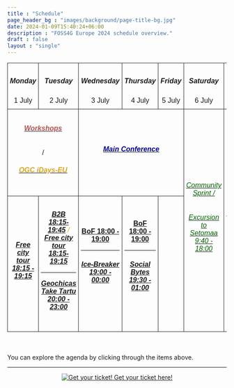 ```yaml
---
title : "Schedule"
page_header_bg : "images/background/page-title-bg.jpg"
date: 2024-01-09T15:40:24+06:00
description : "FOSS4G Europe 2024 schedule overview."
draft : false
layout : "single"
---
```


<style type="text/css">
  .container{ max-width: 72% !important;}
    .tg  {border-collapse:collapse;border-spacing:0; width:100%;font-family: "Montserrat", sans-serif;font-variant-ligatures: none;}
    .tg td{border-color: rgb(44, 43, 43);border-style:solid;border-width:1px;
      overflow:hidden;padding:10px 5px;word-break:normal; width: 12%;}
    .tg th{border-color:rgb(44, 43, 43);border-style:solid;border-width:1px;
     overflow:hidden;padding:10px 5px;word-break:normal;}
    .tg .tg-head{text-align:center;vertical-align:middle; background-color: transparent;}
    .tg .tg-body{text-align:center;vertical-align:middle; height: 100px;}
    h6{color:goldenrod}
    </style>
<section>
<div>
    <table class="tg">
    <thead>
      <tr>
        <td class="tg-head"><h5>Monday</h5>1 July</td>
        <td class="tg-head"><h5>Tuesday</h5> 2 July</td>
        <td class="tg-head"><h5>Wednesday</h5> 3 July</td>
        <td class="tg-head"><h5>Thursday </h5>4 July</td>
        <td class="tg-head"><h5>Friday </h5>5 July</td>
        <td class="tg-head"><h5>Saturday </h5>6 July</td>
        <td class="tg-head"><h5>Sunday </h5>7 July</td>
      </tr>
    </thead>
    <tbody>
      <tr style="height:200px;">
        <td class="tg-body" colspan="2"><a href="./workshops"><h6 style="color: rgb(177, 81, 81);"><b>Workshops</b></h6></a> / <a href="./ogc-euidays/"><h6><b>OGC iDays-EU</b></h6></a></td>
        <td class="tg-body" colspan="3"><a href="./talks"><h6 style="color: darkblue;"><b>Main Conference</b></h6></td>
        <td class="tg-body" rowspan="2"><a href="./community-sprint"><h6 style="color: darkgreen;">Community Sprint / </h6></a><a href="./excursion"><h6 style="color: darkgreen;">Excursion to Setomaa 9:40 - 18:00</h6></a></td>
        <td class="tg-body" rowspan="2"><a href="./community-sprint"><h6 style="color: darkgreen;">Community Sprint</h6></a></td>
      </tr>
      <tr>
        <td class="tg-body"><h6><a href="./city-tour/"><b>Free city tour 18:15 - 19:15</b></a></h6></td>
        <td class="tg-body"><h6><a href="./b2b/"><b>B2B 18:15-19:45</b></a> / <a href="./city-tour/"><b>Free city tour 18:15-19:15</b></a><hr> <a href="./geochicas-take-tartu/"><b>Geochicas Take Tartu 20:00 - 23:00</b></a></h6></td>
        <td class="tg-body"><a href="./bof"><b>BoF 18:00 - 19:00</b></a><hr><h6><a href="./ice-breaker/"><b>Ice-Breaker 19:00 - 00:00</b></a></h6></td>
        <td class="tg-body"><a href="./bof"><b>BoF 18:00 - 19:00</b></a><hr><h6><a href="./social-bytes/"><b>Social Bytes 19:30 - 01:00</b></a></h6></td>
        <td></td>
      </tr>
    </tbody>
    </table>
    <br><br>
    <div>You can explore the agenda by clicking through the items above.</div>
</div>
</section>

<hr>
<center>
    <a href="https://pretix.eu/foss4ge2024/tartu/"
        class="btn btn-primary btn-lg"
        target="blank" rel="noopener noreferrer"
        style="padding:32px;margin-top:30px;margin-bottom:30px">
        <img src="https://2024.europe.foss4g.org/images/icon/ticket.png" alt="Get your ticket!">
    <span>Get your ticket here!</span></a>
</center>
